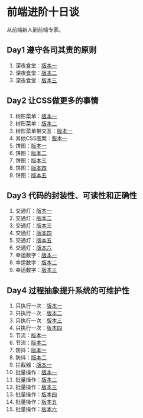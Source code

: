 # 前端进阶十日谈

从前端新人到前端专家。

## Day1 遵守各司其责的原则

1. 深夜食堂：[版本一](day01/index-v1.html)
1. 深夜食堂：[版本二](day01/index-v2.html)
1. 深夜食堂：[版本三](day01/index-v3.html)

## Day2 让CSS做更多的事情

1. 树形菜单：[版本一](day02/index1-v1.html)
1. 树形菜单：[版本二](day02/index1-v2.html)
1. 树形菜单带交互：[版本一](day02/index1-v3.html)
1. 其他CSS图案：[版本一](day02/index1-ex.html)
1. 饼图：[版本一](day02/index2-v1.html)
1. 饼图：[版本二](day02/index2-v2.html)
1. 饼图：[版本三](day02/index2-v3.html)
1. 饼图：[版本四](day02/index2-v4.html)
1. 饼图：[版本五](day02/index2-v5.html)

## Day3 代码的封装性、可读性和正确性

1. 交通灯：[版本一](day03/index1-v1.html)
1. 交通灯：[版本二](day03/index1-v2.html)
1. 交通灯：[版本三](day03/index1-v3.html)
1. 交通灯：[版本四](day03/index1-v4.html)
1. 交通灯：[版本五](day03/index1-v5.html)
1. 交通灯：[版本六](day03/index1-v6.html)
1. 幸运数字：[版本一](day03/index2-v1.html)
1. 幸运数字：[版本二](day03/index2-v2.html)
1. 幸运数字：[版本三](day03/index2-v3.html)

## Day4 过程抽象提升系统的可维护性

1. 只执行一次：[版本一](day04/index1-v1.html)
1. 只执行一次：[版本二](day04/index1-v2.html)
1. 只执行一次：[版本三](day04/index1-v3.html)
1. 只执行一次：[版本四](day04/index1-v4.html)
1. 节流：[版本一](day04/index2-v1.html)
1. 节流：[版本二](day04/index2-v2.html)
1. 防抖：[版本一](day04/index3-v1.html)
1. 防抖：[版本二](day04/index3-v2.html)
1. 拦截器：[版本一](day04/index3-v1.html)
1. 批量操作：[版本一](day04/index3-v1.html)
1. 批量操作：[版本二](day04/index3-v2.html)
1. 批量操作：[版本三](day04/index3-v3.html)
1. 批量操作：[版本四](day04/index3-v4.html)
1. 批量操作：[版本五](day04/index3-v5.html)
1. 批量操作：[版本六](day04/index3-v6.html)